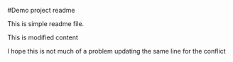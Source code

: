 #Demo project readme

This is simple readme file.


This is modified content

I hope this is not much of a problem
updating the same line for the conflict  
